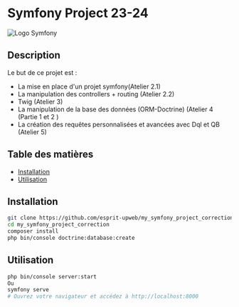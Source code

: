 # Symfony Project 23-24

![Logo Symfony](https://symfony.com/images/logos/header-logo.svg)

## Description

Le but de ce projet est :
- La mise en place d'un projet symfony(Atelier 2.1)
- La manipulation des controllers + routing (Atelier 2.2)
- Twig (Atelier 3) 
- La manipulation de la base des données (ORM-Doctrine) (Atelier 4 (Partie 1 et 2 ) 
- La création des requêtes personnalisées et avancées avec Dql et QB (Atelier 5)  

## Table des matières

- [Installation](#installation)
- [Utilisation](#utilisation)

## Installation

```bash
git clone https://github.com/esprit-upweb/my_symfony_project_correction.git
cd my_symfony_project_correction
composer install
php bin/console doctrine:database:create
```

## Utilisation
```bash
php bin/console server:start
Ou 
symfony serve
# Ouvrez votre navigateur et accédez à http://localhost:8000
```
